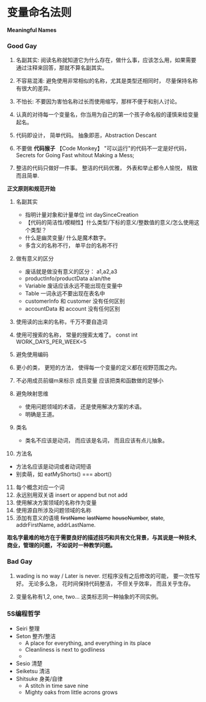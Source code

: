 # 变量命名法则

 **Meaningful Names**


### Good Gay

1. 名副其实: 阅读名称就知道它为什么存在，做什么事，应该怎么用，如果需要通过注释来回答，那就不算名副其实。

2. 不容易混淆: 避免使用非常相似的名称，尤其是类型还相同时， 尽量保持名称有很大的差异。

3. 不怕长: 不要因为害怕名称过长而使用缩写，那样不便于和别人讨论。

4. 认真的对待每一个变量名，你当用为自己的第一个孩子命名般的谨慎来给变量起名。 

5. 代码即设计， 简单代码。 抽象即恶，Abstraction Descant

6. 不要做 **代码猴子** 【Code Monkey】 "可以运行"的代码不一定是好代码， Secrets for Going Fast whitout Making a Mess;

7. 整洁的代码只做好一件事。 整洁的代码优雅， 外表和举止都令人愉悦， 精致而且简单.

**正文原则和规范开始**

1. 名副其实

   - 指明计量对象和计量单位 int daySinceCreation
   - 【代码的简洁性/模糊性】什么类型/下标的意义/整数值的意义/怎么使用这个类型？ 
   - 什么是幽灵变量/ 什么是魔术数字。
   - 多含义的名称不行， 单平台的名称不行

2. 做有意义的区分

   - 废话就是做没有意义的区分： a1,a2,a3
   - productInfo/productData  a/an/the
   - Variable	废话应该永远不能出现在变量中
   - Table	一词永远不要出现在表名中
   - customerInfo 和 customer 没有任何区别
   - accountData 和 account 没有任何区别
3. 使用读的出来的名称，千万不要自造词
4. 使用可搜索的名称， 常量的搜索太难了。 const int WORK_DAYS_PER_WEEK=5
5. 避免使用编码
6. 更小的类， 更短的方法， 使得每一个变量的定义都在视野范围之内。
7. 不必用成员前缀m来标示 成员变量 应该把类和函数做的足够小
8. 避免映射思维
   - 使用问题领域的术语， 还是使用解决方案的术语。
   - 明确是王道。

9. 类名
   - 类名不应该是动词， 而应该是名词， 而且应该有点儿抽象。

10. 方法名
   - 方法名应该是动词或者动词短语
   - 别卖萌，如 eatMyShorts() === abort()

11. 每个概念对应一个词
12. 永远别用双关语 insert or append but not add
13. 使用解决方案领域的名称作为变量
14. 使用源自所涉及问题领域的名称
15. 添加有意义的语境 ~~firstName~~ ~~lastName~~ ~~houseNumber~~, ~~state~~,  addrFirstName, addrLastName.

**取名字最难的地方在于需要良好的描述技巧和共有文化背景，与其说是一种技术,商业，管理的问题， 不如说时一种教学问题。**

### Bad Gay

1. wading is no way / Later is never.  烂程序没有之后修改的可能， 要一次性写好。 无论多么急， 花时间保持代码整洁， 不但关乎效率， 而且关乎生存。

2. 变量名称有1,2, one, two... 这类标志同一种抽象的不同实例。

### 5S编程哲学

 - Seiri        整理
 - Seton        整齐/整洁   
    - A place for everything, and everything in its place
    - Cleanliness is next to godliness
    -  
 - Sesio        清楚
 - Seiketsu     清洁
 - Shitsuke     身美/自律
    - A stitch in time save nine
    - Mighty oaks from little acrons grows
